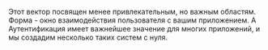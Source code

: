 Этот вектор посвящен менее привлекательным, но важным областям. Форма - окно взаимодействия пользователя с вашим приложением. А Аутентификация имеет важнейшее значение для многих приложений, и мы создадим несколько таких систем с нуля.
